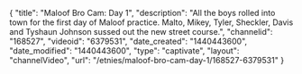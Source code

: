 {
    "title": "Maloof Bro Cam: Day 1",
    "description": "All the boys rolled into town for the first day of Maloof practice. Malto, Mikey, Tyler, Sheckler, Davis and Tyshaun Johnson sussed out the new street course.",
    "channelid": "168527",
    "videoid": "6379531",
    "date_created": "1440443600",
    "date_modified": "1440443600",
    "type": "captivate",
    "layout": "channelVideo",
    "url": "\/etnies\/maloof-bro-cam-day-1\/168527-6379531"
}
